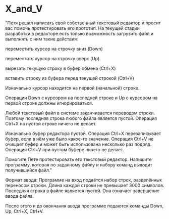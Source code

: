 # X_and_V
"Петя решил написать свой собственный текстовый редактор и просит вас помочь протестировать его прототип. На текущей стадии разработки в редакторе есть только возможность загрузить файл и выполнять с ним такие действия:

переместить курсор на строчку вниз (Down)

переместить курсор на строчку вверх (Up)

вырезать текущую строку в буфер обмена (Ctrl+X)

вставить строку из буфера перед текущей строкой (Ctrl+V)

Изначально курсор находится на первой (начальной) строке.

Операции Down с курсором на последней строке и Up с курсором на первой строке должны игнорироваться.

Любой текстовый файл в системе заканчивается переводом строки. Поэтому последняя строка любого файла является пустой. Операция Ctrl+X на пустой строке ничего не делает.

Изначально буфер редактора пустой. Операция Ctrl+X перезаписывает буфер, если в нём уже было какое-то значение. Операция Ctrl+V не очищает буфер и может быть использована несколько раз подряд. Операция Ctrl+V при пустом буфере ничего не делает.

Помогите Пете протестировать его текстовый редактор. Напишите программу, которая по заданному файлу и набору команд выводит получившийся файл."

 Формат ввода:
 Программе на вход подаётся набор строк, разделённых переносом строки. Длина каждой строки не превышает 3000 символов. Последняя строка в файле является пустой. Она означает завершение ввода файла.
 
После этого и до окончания ввода программе подаются команды Down, Up, Ctrl+X, Ctrl+V.


